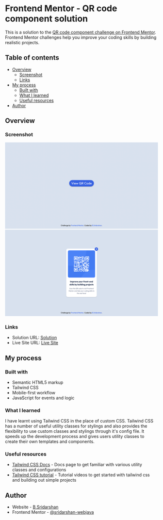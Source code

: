 # Frontend Mentor - QR code component solution

This is a solution to the [QR code component challenge on Frontend Mentor](https://www.frontendmentor.io/challenges/qr-code-component-iux_sIO_H). Frontend Mentor challenges help you improve your coding skills by building realistic projects.

## Table of contents

- [Overview](#overview)
  - [Screenshot](#screenshot)
  - [Links](#links)
- [My process](#my-process)
  - [Built with](#built-with)
  - [What I learned](#what-i-learned)
  - [Useful resources](#useful-resources)
- [Author](#author)

## Overview

### Screenshot

![](./screenshots/Screenshot%201.png)
![](./screenshots/Screenshot%202.png)

### Links

- Solution URL: [Solution](https://github.com/sridarshan-webjava/QR-Code-Component)
- Live Site URL: [Live Site](https://your-live-site-url.com)

## My process

### Built with

- Semantic HTML5 markup
- Tailwind CSS
- Mobile-first workflow
- JavaScript for events and logic

### What I learned

I have learnt using Tailwind CSS in the place of custom CSS. Tailwind CSS has a number of useful utility classes for stylings and also provides the flexibility to use custom classes and stylings through it's config file. It speeds up the development process and gives users utility classes to create their own templates and components.

### Useful resources

- [Tailwind CSS Docs](https://tailwindcss.com/docs) - Docs page to get familiar with various utility classes and configurations
- [Tailwind CSS tutorial](https://youtube.com/playlist?list=PL4cUxeGkcC9gpXORlEHjc5bgnIi5HEGhw) - Tutorial videos to get started with tailwind css and building out simple projects

## Author

- Website - [B.Sridarshan](https://github.com/sridarshan-webjava)
- Frontend Mentor - [@sridarshan-webjava](https://www.frontendmentor.io/profile/sridarshan-webjava)

